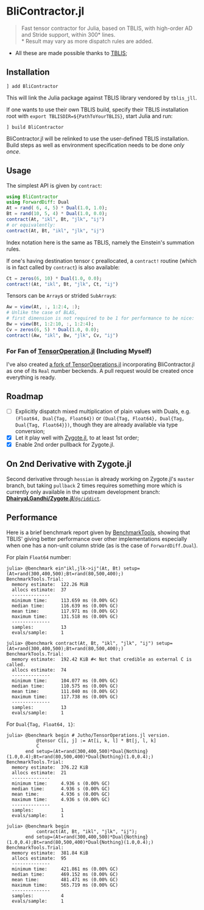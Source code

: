 # BliContractor.jl

> Fast tensor contractor for Julia, based on TBLIS, with high-order AD and Stride support, within 300* lines. <br />
> \* Result may vary as more dispatch rules are added.

- All these are made possible thanks to [TBLIS](https://github.com/devinamatthews/tblis);

## Installation

```
] add BliContractor
```
This will link the Julia package against TBLIS library vendored by `tblis_jll`.

If one wants to use their own TBLIS build, specify their TBLIS installation root
 with `export TBLISDIR=${PathToYourTBLIS}`, start Julia and run:
```
] build BliContractor
```
BliContractor.jl will be relinked to use the user-defined TBLIS installation.
Build steps as well as environment specification needs to be done *only once*.

## Usage

The simplest API is given by `contract`:
```julia
using BliContractor
using ForwardDiff: Dual
At = rand( 6, 4, 5) * Dual(1.0, 1.0);
Bt = rand(10, 5, 4) * Dual(1.0, 0.0);
contract(At, "ikl", Bt, "jlk", "ij")
# or equivalently:
contract(At, Bt, "ikl", "jlk", "ij")
```
Index notation here is the same as TBLIS, namely the Einstein's summation rules.

If one's having destination tensor `C` preallocated, a `contract!` routine (which is
 in fact called by `contract`) is also available:
```julia
Ct = zeros(6, 10) * Dual(1.0, 0.0);
contract!(At, "ikl", Bt, "jlk", Ct, "ij")
```

Tensors can be `Array`s or strided `SubArray`s:
```julia
Aw = view(At, :, 1:2:4, :);
# Unlike the case of BLAS,
# first dimension is not required to be 1 for performance to be nice:
Bw = view(Bt, 1:2:10, :, 1:2:4);
Cv = zeros(6, 5) * Dual(1.0, 0.0);
contract!(Aw, "ikl", Bw, "jlk", Cv, "ij")
```

### For Fan of [TensorOperation.jl](https://github.com/Jutho/TensorOperations.jl) (Including Myself)

I've also created [a fork of TensorOperations.jl](https://github.com/xrq-phys/TensorOperations.jl) incorporating
 BliContractor.jl as one of its `Real` number beckends. A pull request would be created once everything is ready.

## Roadmap

- [ ] Explicitly dispatch mixed multiplication of plain values with Duals, e.g. `(Float64, Dual{Tag, Float64})` or `(Dual{Tag, Float64}, Dual{Tag, Dual{Tag, Float64}})`, though they are already available via type conversion;
- [x] Let it play well with [Zygote.jl](https://github.com/FluxML/Zygote.jl), to at least 1st order;
- [x] Enable 2nd order pullback for Zygote.jl.

## On 2nd Derivative with Zygote.jl
Second derivative through `hessian` is already working on Zygote.jl's `master` branch, but taking `pullback` 2 times requires something more which is currently only available in the upstream development branch:
[**DhairyaLGandhi/Zygote.jl**/`dg/iddict`](https://github.com/DhairyaLGandhi/Zygote.jl/tree/dg/iddict).

## Performance

Here is a brief benchmark report given by [BenchmarkTools](https://github.com/JuliaCI/BenchmarkTools.jl),
 showing that TBLIS' giving better performance over other implementations especially when one has a
 non-unit column stride (as is the case of `ForwardDiff.Dual`).

For plain `Float64` number:
```
julia> @benchmark ein"ikl,jlk->ij"(At, Bt) setup=(At=rand(300,400,500);Bt=rand(80,500,400);)
BenchmarkTools.Trial: 
  memory estimate:  122.26 MiB
  allocs estimate:  37
  --------------
  minimum time:     113.659 ms (0.00% GC)
  median time:      116.639 ms (0.00% GC)
  mean time:        117.971 ms (0.00% GC)
  maximum time:     131.518 ms (0.00% GC)
  --------------
  samples:          13
  evals/sample:     1

julia> @benchmark contract(At, Bt, "ikl", "jlk", "ij") setup=(At=rand(300,400,500);Bt=rand(80,500,400);)
BenchmarkTools.Trial: 
  memory estimate:  192.42 KiB #< Not that credible as external C is called.
  allocs estimate:  74
  --------------
  minimum time:     104.077 ms (0.00% GC)
  median time:      110.575 ms (0.00% GC)
  mean time:        111.040 ms (0.00% GC)
  maximum time:     117.738 ms (0.00% GC)
  --------------
  samples:          13
  evals/sample:     1
```

For `Dual{Tag, Float64, 1}`:
```
julia> @benchmark begin # Jutho/TensorOperations.jl version.
           @tensor C[i, j] := At[i, k, l] * Bt[j, l, k]
           C
       end setup=(At=rand(300,400,500)*Dual{Nothing}(1.0,0.4);Bt=rand(80,500,400)*Dual{Nothing}(1.0,0.4);)
BenchmarkTools.Trial: 
  memory estimate:  376.22 KiB
  allocs estimate:  21
  --------------
  minimum time:     4.936 s (0.00% GC)
  median time:      4.936 s (0.00% GC)
  mean time:        4.936 s (0.00% GC)
  maximum time:     4.936 s (0.00% GC)
  --------------
  samples:          1
  evals/sample:     1

julia> @benchmark begin
           contract(At, Bt, "ikl", "jlk", "ij");
       end setup=(At=rand(300,400,500)*Dual{Nothing}(1.0,0.4);Bt=rand(80,500,400)*Dual{Nothing}(1.0,0.4);)
BenchmarkTools.Trial: 
  memory estimate:  381.84 KiB
  allocs estimate:  95
  --------------
  minimum time:     421.861 ms (0.00% GC)
  median time:      469.152 ms (0.00% GC)
  mean time:        481.471 ms (0.00% GC)
  maximum time:     565.719 ms (0.00% GC)
  --------------
  samples:          4
  evals/sample:     1
```
